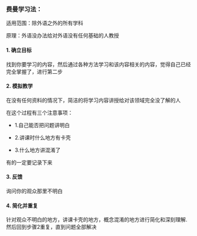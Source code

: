 ### 费曼学习法：

适用范围：除外语之外的所有学科

原理：外语没办法给对外语没有任何基础的人教授

#### 1. 确立目标

   找到你要学习的内容，然后通过各种方法学习和该内容相关的内容，觉得自己已经完全掌握了，进行第二步

#### 2. 模拟教学

   在没有任何资料的情况下，简洁的将学习内容讲授给对该领域完全没了解的人

   在这个过程有三个注意事项：

   - 1.自己能否把问题讲明白

   - 2.讲课时什么地方有卡壳

   - 3.什么地方讲混淆了
   
有的一定要记录下来
#### 3. 反馈
询问你的观众那里不明白
     
#### 4. 简化并重复
针对观众不明白的地方，讲课卡壳的地方，概念混淆的地方进行简化和深刻理解.然后回到步骤2重复，直到问题全部解决
